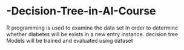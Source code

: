 # -Decision-Tree-in-AI-Course
R programming is used to examine the data set In order to determine whether diabetes will be exists in a new entry instance. decision tree Models will be trained and evaluated using dataset
